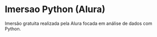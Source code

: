 # Imersao Python (Alura)

Imersão gratuita realizada pela Alura focada em análise de dados com Python.
